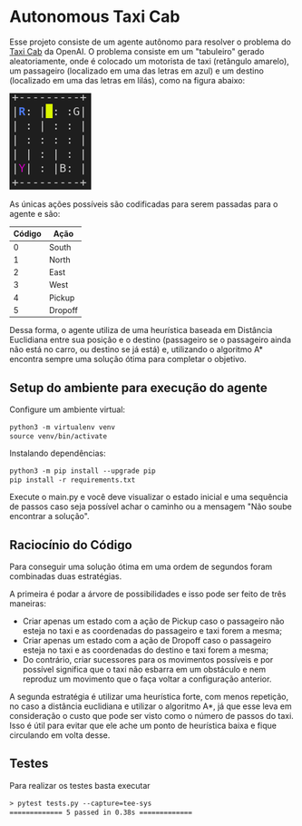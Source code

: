 # Autonomous Taxi Cab

Esse projeto consiste de um agente autônomo para resolver o problema do [Taxi Cab](https://gym.openai.com/envs/Taxi-v3/) da OpenAI. O problema consiste em um "tabuleiro" gerado aleatoriamente, onde é colocado um motorista de taxi (retângulo amarelo), um passageiro (localizado em uma das letras em azul) e um destino (localizado em uma das letras em lilás), como na figura abaixo:

![Configuração inicial](src/img/env-inicial.png)

As únicas ações possíveis são codificadas para serem passadas para o agente e são:

| Código |   Ação  |
| ------ | ------- |
|   0    |  South  |
|   1    |  North  |
|   2    |  East   |
|   3    |  West   |
|   4    | Pickup  |
|   5    | Dropoff |

Dessa forma, o agente utiliza de uma heurística baseada em Distância Euclidiana entre sua posição e o destino (passageiro se o passageiro ainda não está no carro, ou destino se já está) e, utilizando o algoritmo A* encontra sempre uma solução ótima para completar o objetivo.

## Setup do ambiente para execução do agente

Configure um ambiente virtual:

```
python3 -m virtualenv venv
source venv/bin/activate
```

Instalando dependências:

```
python3 -m pip install --upgrade pip
pip install -r requirements.txt
```

Execute o main.py e você deve visualizar o estado inicial e uma sequência de passos caso seja possível achar o caminho ou a mensagem "Não soube encontrar a solução".

## Raciocínio do Código

Para conseguir uma solução ótima em uma ordem de segundos foram combinadas duas estratégias.

A primeira é podar a árvore de possibilidades e isso pode ser feito de três maneiras:

- Criar apenas um estado com a ação de Pickup caso o passageiro não esteja no taxi e as coordenadas do passageiro e taxi forem a mesma;
- Criar apenas um estado com a ação de Dropoff caso o passageiro esteja no taxi e as coordenadas do destino e taxi forem a mesma;
- Do contrário, criar sucessores para os movimentos possíveis e por possível significa que o taxi não esbarra em um obstáculo e nem reproduz um movimento que o faça voltar a configuração anterior.

A segunda estratégia é utilizar uma heurística forte, com menos repetição, no caso a distância euclidiana e utilizar o algoritmo A*, já que esse leva em consideração o custo que pode ser visto como o número de passos do taxi. Isso é útil para evitar que ele ache um ponto de heurística baixa e fique circulando em volta desse.

## Testes

Para realizar os testes basta executar

```
> pytest tests.py --capture=tee-sys
============= 5 passed in 0.38s =============
```
